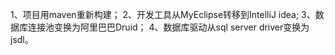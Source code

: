 1、项目用maven重新构建；
2、开发工具从MyEclipse转移到IntelliJ idea;
3、数据库连接池变换为阿里巴巴Druid；
4、数据库驱动从sql server driver变换为jsdl。